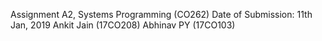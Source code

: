 Assignment A2, Systems Programming (CO262)
Date of Submission: 11th Jan, 2019
Ankit Jain (17CO208) 
Abhinav PY (17CO103)

